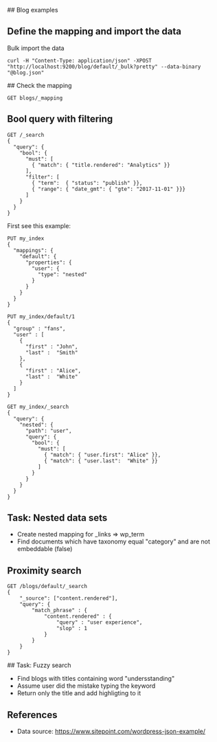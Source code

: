 
## Blog examples

## Define the mapping and import the data

Bulk import the data
```
curl -H "Content-Type: application/json" -XPOST "http://localhost:9200/blog/default/_bulk?pretty" --data-binary "@blog.json"
```

## Check the mapping
```
GET blogs/_mapping
```

## Bool query with filtering
```
GET /_search
{
  "query": { 
    "bool": { 
      "must": [
        { "match": { "title.rendered": "Analytics" }} 
      ],
      "filter": [ 
        { "term":  { "status": "publish" }}, 
        { "range": { "date_gmt": { "gte": "2017-11-01" }}} 
      ]
    }
  }
}
```

First see this example:
```
PUT my_index
{
  "mappings": {
    "default": {
      "properties": {
        "user": {
          "type": "nested" 
        }
      }
    }
  }
}

PUT my_index/default/1
{
  "group" : "fans",
  "user" : [
    {
      "first" : "John",
      "last" :  "Smith"
    },
    {
      "first" : "Alice",
      "last" :  "White"
    }
  ]
}

GET my_index/_search
{
  "query": {
    "nested": {
      "path": "user",
      "query": {
        "bool": {
          "must": [
            { "match": { "user.first": "Alice" }},
            { "match": { "user.last":  "White" }} 
          ]
        }
      }
    }
  }
}
```

## Task: Nested data sets

* Create nested mapping for _links => wp_term
* Find documents which have taxonomy equal "category" and are not embeddable (false)

## Proximity search

```
GET /blogs/default/_search
{
    "_source": ["content.rendered"],
    "query": {
        "match_phrase" : {
            "content.rendered" : {
                "query" : "user experience",
                "slop" : 1
            }
        }
    }
}
```

## Task: Fuzzy search

* Find blogs with titles containing word "undersstanding"
* Assume user did the mistake typing the keyword
* Return only the title and add highligting to it


## References

* Data source: https://www.sitepoint.com/wordpress-json-example/

